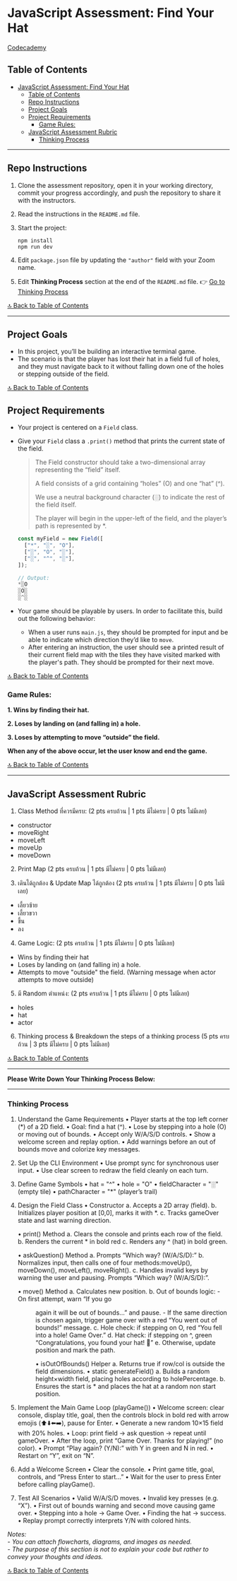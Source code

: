 # JavaScript Assessment: Find Your Hat

[Codecademy](https://www.codecademy.com/projects/practice/find-your-hat)

## Table of Contents

- [JavaScript Assessment: Find Your Hat](#javascript-assessment-find-your-hat)
  - [Table of Contents](#table-of-contents)
  - [Repo Instructions](#repo-instructions)
  - [Project Goals](#project-goals)
  - [Project Requirements](#project-requirements)
    - [Game Rules:](#game-rules)
  - [JavaScript Assessment Rubric](#javascript-assessment-rubric)
    - [Thinking Process](#thinking-process)

---

## Repo Instructions

1. Clone the assessment repository, open it in your working directory, commit your progress accordingly, and push the repository to share it with the instructors.
2. Read the instructions in the `README.md` file.
3. Start the project:

   ```terminal
   npm install
   npm run dev
   ```

4. Edit `package.json` file by updating the `"author"` field with your Zoom name.
5. Edit **Thinking Process** section at the end of the `README.md` file. 👉 [Go to Thinking Process](#thinking-process)

[🔝 Back to Table of Contents](#table-of-contents)

---

## Project Goals

- In this project, you’ll be building an interactive terminal game.
- The scenario is that the player has lost their hat in a field full of holes, and they must navigate back to it without falling down one of the holes or stepping outside of the field.

[🔝 Back to Table of Contents](#table-of-contents)

## Project Requirements

- Your project is centered on a `Field` class.
- Give your `Field` class a `.print()` method that prints the current state of the field.

  > The Field constructor should take a two-dimensional array representing the “field” itself.
  >
  > A field consists of a grid containing “holes” (O) and one “hat” (^).
  >
  > We use a neutral background character (░) to indicate the rest of the field itself.
  >
  > The player will begin in the upper-left of the field, and the player’s path is represented by \*.

  ```js
  const myField = new Field([
  	["*", "░", "O"],
  	["░", "O", "░"],
  	["░", "^", "░"],
  ]);

  // Output:
  *░O
  ░O░
  ░^░

  ```

- Your game should be playable by users. In order to facilitate this, build out the following behavior:

  - When a user runs `main.js`, they should be prompted for input and be able to indicate which direction they’d like to `move`.
  - After entering an instruction, the user should see a printed result of their current field map with the tiles they have visited marked with the player's path. They should be prompted for their next move.

[🔝 Back to Table of Contents](#table-of-contents)

### Game Rules:

**1. Wins by finding their hat.**

**2. Loses by landing on (and falling in) a hole.**

**3. Loses by attempting to move “outside” the field.**

**When any of the above occur, let the user know and end the game.**

[🔝 Back to Table of Contents](#table-of-contents)

---

## JavaScript Assessment Rubric

1. Class Method ที่ควรมีครบ: (2 pts ครบถ้วน | 1 pts มีไม่ครบ | 0 pts ไม่มีเลย)

- constructor
- moveRight
- moveLeft
- moveUp
- moveDown

2. Print Map (2 pts ครบถ้วน | 1 pts มีไม่ครบ | 0 pts ไม่มีเลย)

3. เดินได้ถูกต้อง & Update Map ได้ถูกต้อง (2 pts ครบถ้วน | 1 pts มีไม่ครบ | 0 pts ไม่มีเลย)

- เลี้ยวซ้าย
- เลี้ยวขวา
- ขึ้น
- ลง

4. Game Logic: (2 pts ครบถ้วน | 1 pts มีไม่ครบ | 0 pts ไม่มีเลย)

- Wins by finding their hat
- Loses by landing on (and falling in) a hole.
- Attempts to move "outside" the field. (Warning message when actor attempts to move outside)

5. มี Random ตำแหน่ง: (2 pts ครบถ้วน | 1 pts มีไม่ครบ | 0 pts ไม่มีเลย)

- holes
- hat
- actor

6. Thinking process & Breakdown the steps of a thinking process (5 pts ครบถ้วน | 3 pts มีไม่ครบ | 0 pts ไม่มีเลย)

[🔝 Back to Table of Contents](#table-of-contents)

---

**Please Write Down Your Thinking Process Below:**

---

### Thinking Process

1. Understand the Game Requirements
   • Player starts at the top left corner (\*) of a 2D field.
   • Goal: find a hat (^).
   • Lose by stepping into a hole (O) or moving out of bounds.
   • Accept only W/A/S/D controls.
   • Show a welcome screen and replay option.
   • Add warnings before an out of bounds move and colorize key messages.

2. Set Up the CLI Environment
   • Use prompt sync for synchronous user input.
   • Use clear screen to redraw the field cleanly on each turn.

3. Define Game Symbols
   • hat = "^"
   • hole = "O"
   • fieldCharacter = "░" (empty tile)
   • pathCharacter = "\*" (player’s trail)

4. Design the Field Class
   • Constructor
   a. Accepts a 2D array (field).
   b. Initializes player position at [0,0], marks it with \*.
   c. Tracks gameOver state and last warning direction.

   • print() Method
   a. Clears the console and prints each row of the field.
   b. Renders the current \* in bold red
   c. Renders any ^ (hat) in bold green.

   • askQuestion() Method
   a. Prompts “Which way? (W/A/S/D):”
   b. Normalizes input, then calls one of four methods:moveUp(), moveDown(), moveLeft(), moveRight().
   c. Handles invalid keys by warning the user and pausing.
   Prompts “Which way? (W/A/S/D):”.

   • move() Method
   a. Calculates new position.
   b. Out of bounds logic: - On first attempt, warn “If you go <dir> again it will be out of bounds…” and pause. - If the same direction is chosen again, trigger game over with a red “You went out of bounds!” message.
   c. Hole check: if stepping on O, red “You fell into a hole! Game Over.”
   d. Hat check: if stepping on ^, green “Congratulations, you found your hat! 🎉”
   e. Otherwise, update position and mark the path.

   • isOutOfBounds() Helper
   a. Returns true if row/col is outside the field dimensions.
   • static generateField()
   a. Builds a random height×width field, placing holes according to holePercentage.
   b. Ensures the start is \* and places the hat at a random non start position.

5. Implement the Main Game Loop (playGame())
   • Welcome screen: clear console, display title, goal, then the controls block in bold red with arrow emojis (⬆️⬇️⬅️➡️), pause for Enter.
   • Generate a new random 10×15 field with 20% holes.
   • Loop: print field → ask question → repeat until gameOver.
   • After the loop, print “Game Over. Thanks for playing!” (no color).
   • Prompt “Play again? (Y/N):” with Y in green and N in red.
   • Restart on “Y”, exit on “N”.

6. Add a Welcome Screen
   • Clear the console.
   • Print game title, goal, controls, and “Press Enter to start…”
   • Wait for the user to press Enter before calling playGame().

7. Test All Scenarios
   • Valid W/A/S/D moves.
   • Invalid key presses (e.g. “X”).
   • First out of bounds warning and second move causing game over.
   • Stepping into a hole → Game Over.
   • Finding the hat → success.
   • Replay prompt correctly interprets Y/N with colored hints.

_Notes:_<br>
_- You can attach flowcharts, diagrams, and images as needed._<br>
_- The purpose of this section is not to explain your code but rather to convey your thoughts and ideas._

[🔝 Back to Table of Contents](#table-of-contents)
